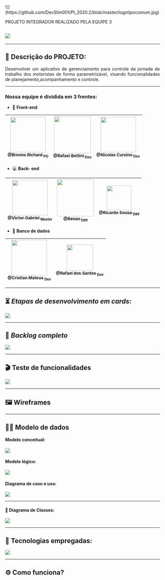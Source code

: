 <p align="centralize"> ![](https://github.com/DevSlim001/PI_2020.2/blob/master/logotipocomum.jpg)
 
<p align="centralize"> PROJETO INTEGRADOR REALIZADO PELA EQUIPE 3
 
## <img src="https://img.shields.io/static/v1?label=Finished-project&message=Made-in-2020&color=blue&style=for-the-badge&logo=REACT"/>

--------------------------------------------------------------------------------------------------------------------

## :dna: Descrição do PROJETO: 

<p align="justify"> Desenvolver um aplicativo de gerenciamento para controle da jornada de trabalho dos motoristas de forma parametrizável, visando funcionalidades de planejamento,acompanhamento e controle.</p>
 
--------------------------------------------------------------------------------------------------------------------

### Nossa equipe é dividida em 3 frentes:


-  :art: **Front-end**


 [<img src="https://github.com/DevSlim001/PI_2020.2/blob/master/assets/Brenno.jpeg" width=115 > <br> <sub> @Brenno Richard <sub> PO </sub>](https://github.com/brennorichard) |[<img src="https://github.com/DevSlim001/PI_2020.2/blob/master/assets/Rafael_bettini.jpeg" width=120 > <br> <sub> @Rafael Bettini <sub> Dev </sub>](https://github.com/Rafael-BD) | [<img src="https://github.com/DevSlim001/PI_2020.2/blob/master/assets/Nicolas.jpeg" width=115 > <br> <sub> @Nicolas Cursino <sub> Dev </sub>](https://github.com/Rafael-BD) |
| :---: |:---:|:---:| 

- :computer: **Back- end**  

[<img src="https://github.com/DevSlim001/PI_2020.2/blob/master/assets/Victor.jpeg" width=115 > <br> <sub> @Victor Gabriel <sub> Master </sub>](https://github.com/VGabrielMelo) | [<img src="https://github.com/DevSlim001/PI_2020.2/blob/master/assets/renan.jpeg" width=120 > <br> <sub> @Renan <sub> Dev </sub>](https://github.com/medrenan) | [<img src="https://github.com/DevSlim001/PI_2020.2/blob/master/assets/ricardo.jpeg" width=80 > <br> <sub> @Ricardo Sousa <sub> Dev </sub>](https://github.com/RicardoSousaPaiva) 
| :---: |:---:| :---:|

- :floppy_disk: **Banco de dados** 

[<img src="https://github.com/DevSlim001/PI_2020.2/blob/master/assets/Cristian.jpeg" width=115 > <br> <sub> @Cristian Mateus <sub> Dev </sub>](https://github.com/CristianMateusTB) | [<img src="https://github.com/DevSlim001/PI_2020.2/blob/master/assets/rafael_santos.jpeg" width=85 > <br> <sub> @Rafael dos Santos <sub> Dev </sub>](https://github.com/rafaeldossper)
| :---: |:---:| 
 


--------------------------------------------------------------------------------------------------------------------

## :hourglass_flowing_sand: **_Etapas de desenvolvimento em cards:_**

![](https://github.com/DevSlim001/PI_2020.2/blob/master/assets/card_geral1.png)

--------------------------------------------------------------------------------------------------------------------

## :bookmark: **_Backlog completo_**

![](https://github.com/DevSlim001/PI_2020.2/blob/master/assets/Product_Backlog_total_3.png)

--------------------------------------------------------------------------------------------------------------------

## :clapper: **Teste de funcionalidades**

![](https://github.com/DevSlim001/PI_2020.2/blob/master/assets/testes_funcionalidades3_1.png)


--------------------------------------------------------------------------------------------------------------------
## :framed_picture: Wireframes 


--------------------------------------------------------------------------------------------------------------------
## :man_technologist: Modelo de dados

#### Modelo conceitual:

![](https://github.com/DevSlim001/PI_2020.2/blob/master/assets/mc_sprint3.jpg)


#### Modelo lógico:

![](https://github.com/DevSlim001/PI_2020.2/blob/master/assets/ml_sprint3.png)

#### Diagrama de caso e uso:

![](https://github.com/DevSlim001/PI_2020.2/blob/master/assets/DiagramaMCU.png)

--------------------------------------------------------------------------------------------------------------------

#### :tea: Diagrama de Classes:

![](https://github.com/DevSlim001/PI_2020.2/blob/sprint2/diagramaclasses.png)

--------------------------------------------------------------------------------------------------------------------

## :rocket: Tecnologias empregadas:
 
![](https://github.com/DevSlim001/PI_2020.2/blob/master/tecnology.png)


--------------------------------------------------------------------------------------------------------------------

## :gear: Como funciona?





